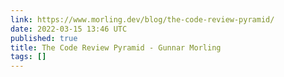 ```yaml
---
link: https://www.morling.dev/blog/the-code-review-pyramid/
date: 2022-03-15 13:46 UTC
published: true
title: The Code Review Pyramid - Gunnar Morling
tags: []
---
```



